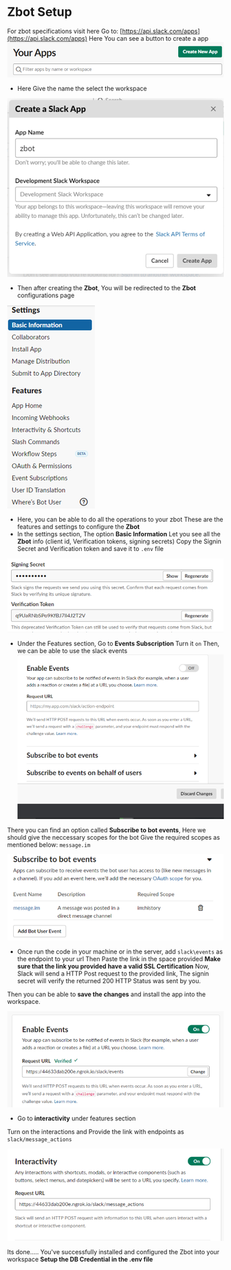 # Zbot Setup

For zbot specifications visit here
Go to: [https://api.slack.com/apps](https://api.slack.com/apps)
Here You can see a button to create a app
![](https://raw.githubusercontent.com/HorizonTechnologies/Zapp/master/Setup/create.PNG)
- Here Give the name the select the workspace

![](https://raw.githubusercontent.com/HorizonTechnologies/Zapp/master/Setup/slack.PNG)

- Then after creating the **Zbot**, You will be redirected to the **Zbot** configurations page

![](https://raw.githubusercontent.com/HorizonTechnologies/Zapp/master/Setup/list.PNG)

- Here, you can be able to do all the operations to your zbot
These are the features and settings to configure the **Zbot**
- In the settings section, The option **Basic Information** Let you see all the **Zbot** info (client id, Verification tokens, signing secrets)
Copy the Signin Secret and Verification token and save it to `.env` file

![](https://raw.githubusercontent.com/HorizonTechnologies/Zapp/master/Setup/secrets.PNG)
- Under the Features section, Go to **Events Subscription** Turn it `on`
	Then, we can be able to use the slack events
![](https://raw.githubusercontent.com/HorizonTechnologies/Zapp/master/Setup/events.PNG)

There you can find an option called **Subscribe to bot events**, Here we should give the neccessary scopes for the bot
Give the required scopes as mentioned below:
`message.im`

![](https://raw.githubusercontent.com/HorizonTechnologies/Zapp/master/Setup/scope.PNG)

- Once run the code in your machine or in the server, add `slack\events` as       the endpoint to your url
Then Paste the link in the space provided
 **Make sure that the link you provided have a valid SSL Certification**
Now, Slack will send a HTTP Post request to the provided link, The signin secret will verify the returned 200 HTTP Status was sent by you.

Then you can be able to **save the changes** and install the app into the workspace.
	 
![](https://raw.githubusercontent.com/HorizonTechnologies/Zapp/master/Setup/eventson.PNG)

-  Go to **interactivity** under features section

Turn on the interactions and Provide the link with endpoints as `slack/message_actions`
	 
![](https://raw.githubusercontent.com/HorizonTechnologies/Zapp/master/Setup/actions.PNG)


Its done.....
You've successfully installed and configured the Zbot into your workspace 
**Setup the DB Credential in the .env file**



